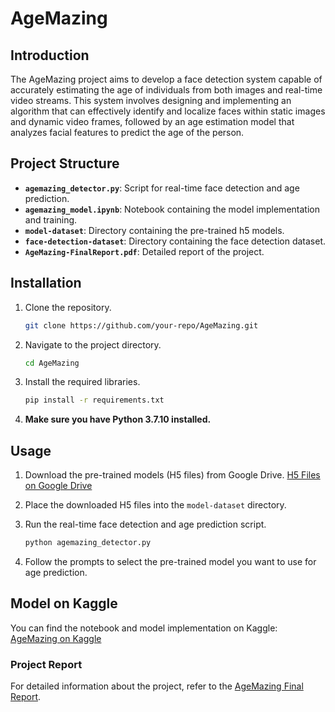 # AgeMazing

## Introduction

The AgeMazing project aims to develop a face detection system capable of accurately estimating the age of individuals from both images and real-time video streams. This system involves designing and implementing an algorithm that can effectively identify and localize faces within static images and dynamic video frames, followed by an age estimation model that analyzes facial features to predict the age of the person.

## Project Structure

- **`agemazing_detector.py`**: Script for real-time face detection and age prediction.
- **`agemazing_model.ipynb`**: Notebook containing the model implementation and training.
- **`model-dataset`**: Directory containing the pre-trained h5 models.
- **`face-detection-dataset`**: Directory containing the face detection dataset.
- **`AgeMazing-FinalReport.pdf`**: Detailed report of the project.

## Installation

1. Clone the repository.

   ```bash
   git clone https://github.com/your-repo/AgeMazing.git
   ```

2. Navigate to the project directory.

   ```bash
   cd AgeMazing
   ```

3. Install the required libraries.

   ```bash
   pip install -r requirements.txt
   ```

4. **Make sure you have Python 3.7.10 installed.**

## Usage

1. Download the pre-trained models (H5 files) from Google Drive.
   [H5 Files on Google Drive](https://drive.google.com/drive/folders/1ueZw08YBmm0tp6H1Qd5jPoHWJuRImIo3?usp=sharing)
2. Place the downloaded H5 files into the `model-dataset` directory.
3. Run the real-time face detection and age prediction script.

   ```bash
   python agemazing_detector.py
   ```

4. Follow the prompts to select the pre-trained model you want to use for age prediction.

## Model on Kaggle

You can find the notebook and model implementation on Kaggle:
[AgeMazing on Kaggle](https://www.kaggle.com/code/quentinducoulombier/agemazing/edit)

### Project Report

For detailed information about the project, refer to the [AgeMazing Final Report](./assets/AgeMazing-FinalReport.pdf).
